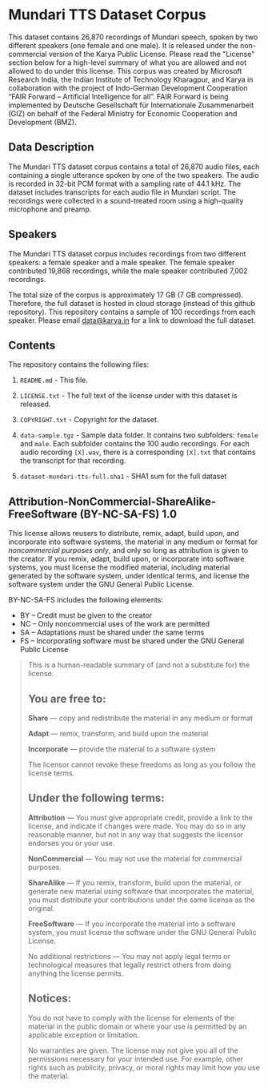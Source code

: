 # Mundari TTS Dataset Corpus

This dataset contains 26,870 recordings of Mundari speech, spoken by two different speakers (one female and one male). It is released under the non-commercial version of the Karya Public License. Please read the "License" section below for a high-level summary of what you are allowed and not allowed to do under this license. This corpus was created by Microsoft Research India, the Indian Institute of Technology Kharagpur, and Karya in collaboration with the project of Indo-German Development Cooperation “FAIR Forward – Artificial Intelligence for all”. FAIR Forward is being implemented by Deutsche Gesellschaft für Internationale Zusammenarbeit (GIZ) on behalf of the Federal Ministry for Economic Cooperation and Development (BMZ).

## Data Description

The Mundari TTS dataset corpus contains a total of 26,870 audio files, each containing a single utterance spoken by one of the two speakers. The audio is recorded in 32-bit PCM format with a sampling rate of 44.1 kHz. The dataset includes transcripts for each audio file in Mundari script. The recordings were collected in a sound-treated room using a high-quality microphone and preamp.

## Speakers

The Mundari TTS dataset corpus includes recordings from two different speakers: a female speaker and a male speaker. The female speaker contributed 19,868 recordings, while the male speaker contributed 7,002 recordings.

The total size of the corpus is approximately 17 GB (7 GB compressed). Therefore, the full dataset is hosted in cloud storage (instead of this github repository). This repository contains a sample of 100 recordings from each speaker. Please email data@karya.in for a link to download the full dataset.

## Contents

The repository contains the following files:

1. `README.md` - This file.

2. `LICENSE.txt` - The full text of the license under with this dataset is released.

3. `COPYRIGHT.txt` - Copyright for the dataset.

4. `data-sample.tgz` - Sample data folder. It contains two subfolders: `female` and `male`. Each subfolder contains the 100 audio recordings. For each audio recording `[X].wav`, there is a corresponding `[X].txt` that contains the transcript for that recording.

5. `dataset-mundari-tts-full.sha1` - SHA1 sum for the full dataset

## Attribution-NonCommercial-ShareAlike-FreeSoftware (BY-NC-SA-FS) 1.0

This license allows reusers to distribute, remix, adapt, build upon, and incorporate into software systems, the material in any medium or format for _noncommercial purposes only_, and only so long as attribution is given to the creator. If you remix, adapt, build upon, or incorporate into software systems, you must license the modified material, including material generated by the software system, under identical terms, and license the software system under the GNU General Public License.

BY-NC-SA-FS includes the following elements:

- BY – Credit must be given to the creator
- NC – Only noncommercial uses of the work are permitted
- SA – Adaptations must be shared under the same terms
- FS – Incorporating software must be shared under the GNU General Public License

> This is a human-readable summary of (and not a substitute for) the license.
>
> ## You are free to:
>
> **Share** — copy and redistribute the material in any medium or format
>
> **Adapt** — remix, transform, and build upon the material
>
> **Incorporate** — provide the material to a software system
>
> The licensor cannot revoke these freedoms as long as you follow the license terms.
>
> ## Under the following terms:
>
> **Attribution** — You must give appropriate credit, provide a link to the license, and indicate if changes were made. You may do so in any reasonable manner, but not in any way that suggests the licensor endorses you or your use.
>
> **NonCommercial** — You may not use the material for commercial purposes.
>
> **ShareAlike** — If you remix, transform, build upon the material, or generate new material using software that incorporates the material, you must distribute your contributions under the same license as the original.
>
> **FreeSoftware** — If you incorporate the material into a software system, you must license the software under the GNU General Public License.
>
> No additional restrictions — You may not apply legal terms or technological measures that legally restrict others from doing anything the license permits.
>
> ## Notices:
>
> You do not have to comply with the license for elements of the material in the public domain or where your use is permitted by an applicable exception or limitation.
>
> No warranties are given. The license may not give you all of the permissions necessary for your intended use. For example, other rights such as publicity, privacy, or moral rights may limit how you use the material.

